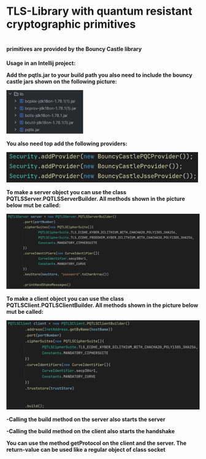 <h1>TLS-Library with quantum resistant cryptographic primitives<h1/>


<h4>primitives are provided by the Bouncy Castle library<h4/>
<p font-size="12">Usage in an Intellij project:<p/>
  
<p font-size="10">Add the pqtls.jar to your build path you also need to include the bouncy castle jars shown on the following picture:<p/>

<img width="200" alt="image" src="https://github.com/Robin0206/PQTLS/blob/main/providers.png"/>

<p font-size="10">You also need top add the following providers:<p/>

<img width="500" alt="image" src="https://github.com/Robin0206/PQTLS/blob/main/buildPath.png"/>
<p font-size="10">To make a server object you can use the class PQTLSServer.PQTLSServerBuilder. All methods shown in the picture below mut be called:<p/>

<img width="800" alt="image" src="https://github.com/Robin0206/PQTLS/blob/main/server.png"/>
<p font-size="10">To make a client object you can use the class PQTLSClient.PQTLSClientBuilder. All methods shown in the picture below mut be called:<p/>

<img width="800" alt="image" src="https://github.com/Robin0206/PQTLS/blob/main/client.png"/>

<p>-Calling the build method on the server also starts the server</p>
<p>-Calling the build method on the client also starts the handshake</p>
<p>You can use the method getProtocol on the client and the server. The return-value can be used like a regular object of class socket</p>
